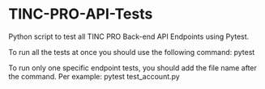 # TINC-PRO-API-Tests
Python script to test all TINC PRO Back-end API Endpoints using Pytest.

To run all the tests at once you should use the following command:
pytest

To run only one specific endpoint tests, you should add the file name after the command. Per example:
pytest test_account.py
